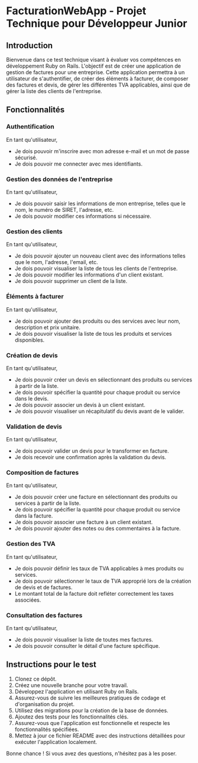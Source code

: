 # FacturationWebApp - Projet Technique pour Développeur Junior

## Introduction
Bienvenue dans ce test technique visant à évaluer vos compétences en développement Ruby on Rails. L'objectif est de créer une application de gestion de factures pour une entreprise. Cette application permettra à un utilisateur de s'authentifier, de créer des éléments à facturer, de composer des factures et devis, de gérer les différentes TVA applicables, ainsi que de gérer la liste des clients de l'entreprise.

## Fonctionnalités

### Authentification
En tant qu'utilisateur,
- Je dois pouvoir m'inscrire avec mon adresse e-mail et un mot de passe sécurisé.
- Je dois pouvoir me connecter avec mes identifiants.

### Gestion des données de l'entreprise
En tant qu'utilisateur,
- Je dois pouvoir saisir les informations de mon entreprise, telles que le nom, le numéro de SIRET, l'adresse, etc.
- Je dois pouvoir modifier ces informations si nécessaire.

### Gestion des clients
En tant qu'utilisateur,
- Je dois pouvoir ajouter un nouveau client avec des informations telles que le nom, l'adresse, l'email, etc.
- Je dois pouvoir visualiser la liste de tous les clients de l'entreprise.
- Je dois pouvoir modifier les informations d'un client existant.
- Je dois pouvoir supprimer un client de la liste.

### Éléments à facturer
En tant qu'utilisateur,
- Je dois pouvoir ajouter des produits ou des services avec leur nom, description et prix unitaire.
- Je dois pouvoir visualiser la liste de tous les produits et services disponibles.

### Création de devis
En tant qu'utilisateur,
- Je dois pouvoir créer un devis en sélectionnant des produits ou services à partir de la liste.
- Je dois pouvoir spécifier la quantité pour chaque produit ou service dans le devis.
- Je dois pouvoir associer un devis à un client existant.
- Je dois pouvoir visualiser un récapitulatif du devis avant de le valider.

### Validation de devis
En tant qu'utilisateur,
- Je dois pouvoir valider un devis pour le transformer en facture.
- Je dois recevoir une confirmation après la validation du devis.

### Composition de factures
En tant qu'utilisateur,
- Je dois pouvoir créer une facture en sélectionnant des produits ou services à partir de la liste.
- Je dois pouvoir spécifier la quantité pour chaque produit ou service dans la facture.
- Je dois pouvoir associer une facture à un client existant.
- Je dois pouvoir ajouter des notes ou des commentaires à la facture.

### Gestion des TVA
En tant qu'utilisateur,
- Je dois pouvoir définir les taux de TVA applicables à mes produits ou services.
- Je dois pouvoir sélectionner le taux de TVA approprié lors de la création de devis et de factures.
- Le montant total de la facture doit refléter correctement les taxes associées.

### Consultation des factures
En tant qu'utilisateur,
- Je dois pouvoir visualiser la liste de toutes mes factures.
- Je dois pouvoir consulter le détail d'une facture spécifique.

## Instructions pour le test
1. Clonez ce dépôt.
2. Créez une nouvelle branche pour votre travail.
3. Développez l'application en utilisant Ruby on Rails.
4. Assurez-vous de suivre les meilleures pratiques de codage et d'organisation du projet.
5. Utilisez des migrations pour la création de la base de données.
6. Ajoutez des tests pour les fonctionnalités clés.
7. Assurez-vous que l'application est fonctionnelle et respecte les fonctionnalités spécifiées.
8. Mettez à jour ce fichier README avec des instructions détaillées pour exécuter l'application localement.

Bonne chance ! Si vous avez des questions, n'hésitez pas à les poser.
